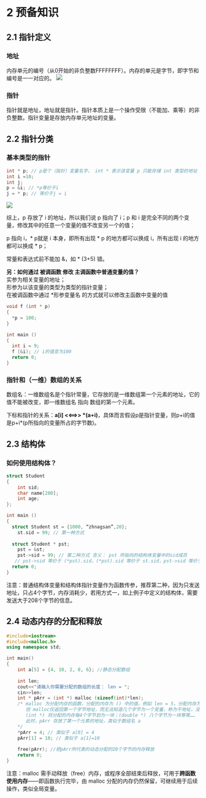 # 2	预备知识
## 2.1 指针定义
### 地址
内存单元的编号（从0开始的非负整数FFFFFFFF）。内存的单元是字节，即字节和编号是一一对应的。
![](https://note.youdao.com/yws/api/personal/file/WEB1c3f3cccfc7ec4663e9c21855c5bc63f?method=download&shareKey=9a0207a506e1a66c4afc195fa85e2cdf)  

### 指针
指针就是地址，地址就是指针。指针本质上是一个操作受限（不能加、乘等）的非负整数。指针变量是存放内存单元地址的变量。

## 2.2	指针分类
### 基本类型的指针
```C++
int * p; // p是个（指针）变量名字， int * 表示该变量 p 只能存储 int 类型的地址
int i =10;
int j;
p = &i; // *p等价于i
j = * p; // 等价于j = i
```
![](https://note.youdao.com/yws/api/personal/file/WEB75c2e1b58def3dd84dc678dde7c86062?method=download&shareKey=d48a5994c60902a2f60e356a07e3bddb)  

综上，p 存放了 i 的地址，所以我们说 p 指向了 i；p 和 i 是完全不同的两个变量，修改其中的任意一个变量的值不改变另一个的值；  

p 指向 i，* p就是 i 本身，即所有出现 * p 的地方都可以换成 i，所有出现 i 的地方都可以换成 * p；  

常量和表达式前不能加 &，如 * (3+5) 错。  

**另：如何通过 被调函数 修改 主调函数中普通变量的值？**  
    实参为相关变量的地址；  
    形参为以该变量的类型为类型的指针变量；  
    在被调函数中通过 *形参变量名 的方式就可以修改主函数中变量的值  
```C++
void f (int * p)
{
  *p = 100;
}

int main ()
{
  int i = 9;
  f (&i); // i的值变为100
  return 0;
}
```

### 指针和（一维）数组的关系
数组名：一维数组名是个指针常量，它存放的是一维数组第一个元素的地址，它的值不能被改变，即一维数组名 指向 数组的第一个元素。

下标和指针的关系：**a[i] <<==>> *(a+i)**，具体而言假设p是指针变量，则p+i的值是p+i*(p所指向的变量所占的字节数)。

## 2.3 结构体
### 如何使用结构体？

```C++
struct Student
{
	int sid;
	char name[200];
	int age;
};

int main ()
{
  struct Student st = {1000, “zhnagsan”,20};
	st.sid = 99; // 第一种方式
  
  struct Student * pst;
	pst = &st;
	pst->sid = 99; // 第二种方式 含义： pst 所指向的结构体变量中的sid成员
   // pst->sid 等价于 (*pst).sid，(*pst).sid 等价于 st.sid，pst->sid 等价于 st.sid （方式一二等价）	
  return 0; 
}
```
注意：普通结构体变量和结构体指针变量作为函数传参，推荐第二种，因为只发送地址，只占4个字节，内存消耗少，若用方式一，如上例子中定义的结构体，需要发送大于208个字节的信息。  

## 2.4 动态内存的分配和释放

```C++
#include<iostream>
#include<malloc.h>
using namespace std;

int main()
{
	int a[5] = {4, 10, 2, 8, 6}; //静态分配数组 
	
	int len;
	cout<<"请输入你需要分配的数组的长度： len = ";
	cin>>len;
	int * pArr = (int *) malloc (sizeof(int)*len);
	/* malloc 为分配内存的函数，分配的内存为 () 中的值，例如 len = 5，分配内存为20个字节
	   但 malloc仅返回第一个字节地址，而无法知道几个字节为一个变量，称为干地址，没有实际意义
	   (int *) 将分配的内存每4个字节划为一块；(double *) 八个字节为一块等等……
	   此时，pArr 存放了第一个元素的地址，类似于数组名 a
	*/   
	*pArr = 4; // 类似于 a[0] = 4
	pArr[1] = 10; // 类似于 a[1]=10 
	
	free(pArr); //把pArr所代表的动态分配的20个字节的内存释放 
	return 0; 
}
```

注意：malloc 需手动释放（free）内存，或程序全部结束后释放，可用于**跨函数使用内存**——即函数执行完毕，由 malloc 分配的内存仍然保留，可继续用于后续操作，类似全局变量。
